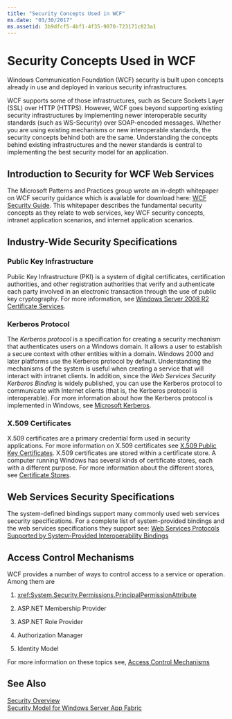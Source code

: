 ```yaml
---
title: "Security Concepts Used in WCF"
ms.date: "03/30/2017"
ms.assetid: 3b9dfcf5-4bf1-4f35-9070-723171c823a1
---
```

# Security Concepts Used in WCF
Windows Communication Foundation (WCF) security is built upon concepts already in use and deployed in various security infrastructures.  
  
 WCF supports some of those infrastructures, such as Secure Sockets Layer (SSL) over HTTP (HTTPS). However, WCF goes beyond supporting existing security infrastructures by implementing newer interoperable security standards (such as WS-Security) over SOAP-encoded messages. Whether you are using existing mechanisms or new interoperable standards, the security concepts behind both are the same. Understanding the concepts behind existing infrastructures and the newer standards is central to implementing the best security model for an application.  
  
## Introduction to Security for WCF Web Services  
 The Microsoft Patterns and Practices group wrote an in-depth whitepaper on WCF security guidance which is available for download here: [WCF Security Guide](https://go.microsoft.com/fwlink/?LinkId=210210). This whitepaper describes the fundamental security concepts as they relate to web services, key WCF security concepts, intranet application scenarios, and internet application scenarios.  
  
## Industry-Wide Security Specifications  
  
### Public Key Infrastructure  
 Public Key Infrastructure (PKI) is a system of digital certificates, certification authorities, and other registration authorities that verify and authenticate each party involved in an electronic transaction through the use of public key cryptography. For more information, see [Windows Server 2008 R2 Certificate Services](https://go.microsoft.com/fwlink/?LinkId=210211).  
  
### Kerberos Protocol  
 The *Kerberos protocol* is a specification for creating a security mechanism that authenticates users on a Windows domain. It allows a user to establish a secure context with other entities within a domain. Windows 2000 and later platforms use the Kerberos protocol by default. Understanding the mechanisms of the system is useful when creating a service that will interact with intranet clients. In addition, since the *Web Services Security Kerberos Binding* is widely published, you can use the Kerberos protocol to communicate with Internet clients (that is, the Kerberos protocol is interoperable). For more information about how the Kerberos protocol is implemented in Windows, see  [Microsoft Kerberos](https://go.microsoft.com/fwlink/?LinkId=210212).  
  
### X.509 Certificates  
 X.509 certificates are a primary credential form used in security applications. For more information on X.509 certificates see [X.509 Public Key Certificates](https://go.microsoft.com/fwlink/?LinkId=210213). X.509 certificates are stored within a certificate store. A computer running Windows has several kinds of certificate stores, each with a different purpose. For more information about the different stores, see [Certificate Stores](https://go.microsoft.com/fwlink/?LinkID=87787).  
  
## Web Services Security Specifications  
 The system-defined bindings support many commonly used web services security specifications. For a complete list of system-provided bindings and the web services specifications they support see: [Web Services Protocols Supported by System-Provided Interoperability Bindings](../../../../docs/framework/wcf/feature-details/web-services-protocols-supported-by-system-provided-interoperability-bindings.md)  
  
## Access Control Mechanisms  
 WCF provides a number of ways to control access to a service or operation. Among them are  
  
1.  <xref:System.Security.Permissions.PrincipalPermissionAttribute>  
  
2.  ASP.NET Membership Provider  
  
3.  ASP.NET Role Provider  
  
4.  Authorization Manager  
  
5.  Identity Model  
  
 For more information on these topics see, [Access Control Mechanisms](../../../../docs/framework/wcf/feature-details/access-control-mechanisms.md)  
  
## See Also  
 [Security Overview](../../../../docs/framework/wcf/feature-details/security-overview.md)  
 [Security Model for Windows Server App Fabric](https://go.microsoft.com/fwlink/?LinkID=201279&clcid=0x409)
